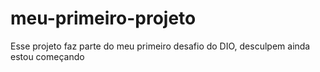# meu-primeiro-projeto
Esse projeto faz parte do meu primeiro desafio do DIO, desculpem ainda estou começando
